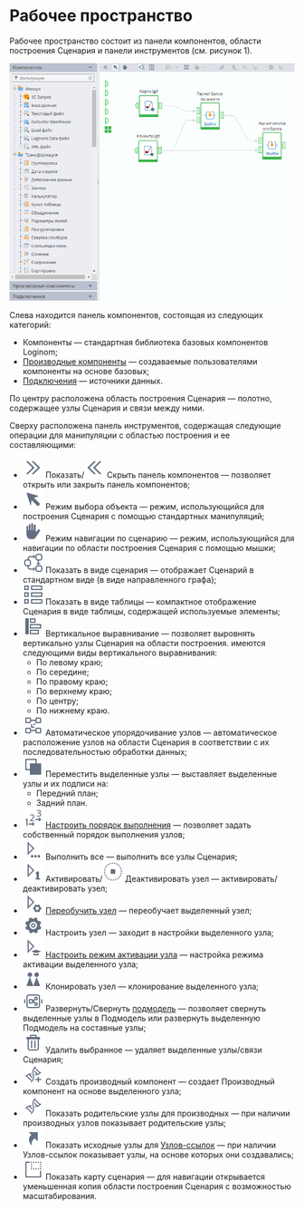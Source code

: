 # Рабочее пространство
Рабочее пространство состоит из панели компонентов, области построения Сценария и панели инструментов (см. рисунок 1).

![Рабочее пространство.](./workspace.png)

Cлева находится панель компонентов, состоящая из следующих категорий:

* Компоненты — стандартная библиотека базовых компонентов Loginom;
* [Производные компоненты](../scenario/derived-component.md) — создаваемые пользователями компоненты на основе базовых;
* [Подключения](../integration/connections/README.md) — источники данных.

По центру расположена область построения Сценария — полотно, содержащее узлы Сценария и связи между ними.  

Сверху расположена панель инструментов, содержащая следующие операции для манипуляции с областью построения и ее составляющими:
* ![](../images/icons/toolbar-controls/arrow-rr_default.svg) Показать/![](../images/icons/toolbar-controls/arrow-ll_default.svg) Скрыть панель компонентов — позволяет открыть или закрыть панель компонентов;
* ![](../images/icons/toolbar-controls_18x18/toolbar-controls_18x18_cursor_default.svg) Режим выбора объекта — режим, использующийся для построения Сценария с помощью стандартных манипуляций;
* ![](../images/icons/toolbar-controls_18x18/toolbar-controls_18x18_hand_default.svg) Режим навигации по сценарию — режим, использующийся для навигации по области построения Сценария с помощью мышки;
* ![](../images/icons/toolbar-controls_18x18/toolbar-controls_18x18_workflow_default.svg) Показать в виде сценария — отображает Сценарий  в стандартном виде (в виде направленного графа);
* ![](../images/icons/toolbar-controls/table_default.svg) Показать в виде таблицы — компактное отображение Сценария в виде таблицы, содержащей используемые элементы;
* ![](../images/icons/toolbar-controls_18x18/toolbar-controls_18x18_v-align-left_default.svg) Вертикальное выравнивание — позволяет выровнять вертикально узлы Сценария на области построения. имеются следующими виды вертикального выравнивания:
  * По левому краю;
  * По середине;
  * По правому краю;
  * По верхнему краю;
  * По центру;
  * По нижнему краю.
* ![](../images/icons/toolbar-controls_18x18/toolbar-controls_18x18_layout_default.svg) Автоматическое упорядочивание узлов — автоматическое расположение узлов на области Сценария в соответствии с их последовательностью обработки данных;
* ![](../images/icons/toolbar-controls_18x18/toolbar-controls_18x18_move-front_default.svg) Переместить выделенные узлы — выставляет выделенные узлы и их подписи на:
  * Передний план;
  * Задний план.
* ![](../images/icons/toolbar-controls/order_default.svg) [Настроить порядок выполнения](../scenario/run-order.md) — позволяет задать собственный порядок выполнения узлов;
* ![](../images/icons/toolbar-controls_18x18/toolbar-controls_18x18_run-all_default.svg) Выполнить все — выполнить все узлы Сценария;
* ![](../images/icons/toolbar-controls_18x18/toolbar-controls_18x18_run-current_default.svg) Активировать/![](../images/icons/toolbar-controls_18x18/toolbar-controls_18x18_stop_default.svg) Деактивировать узел — активировать/деактивировать узел;
* ![](../images/icons/toolbar-controls_18x18/toolbar-controls_18x18_retrain_default.svg) [Переобучить узел](../scenario/training-processors.md) — переобучает выделенный узел;
* ![](../images/icons/toolbar-controls/setup_default.svg) Настроить узел — заходит в настройки выделенного узла;
* ![](../images/icons/toolbar-controls_18x18/toolbar-controls_18x18_batch-mode_default.svg) [Настроить режим активации узла](../scenario/setting-batch-processing-mode.md) — настройка режима активации выделенного узла;
* ![](../images/icons/toolbar-controls/clone_default.svg) Клонировать узел — клонирование выделенного узла;
* ![](../images/icons/toolbar-controls_18x18/toolbar-controls_18x18_compose-generic-model_default.svg) Развернуть/Свернуть [подмодель](../processors/control/submodel.md) — позволяет свернуть выделенные узлы в Подмодель или развернуть выделенную Подмодель на составные узлы;
* ![](../images/icons/toolbar-controls/delete_default.svg) Удалить выбранное — удаляет выделенные узлы/связи Сценария;
* ![](../images/icons/toolbar-controls/derive-node_default.svg) Создать производный компонент — создает Производный компонент на основе выделенного узла;
* ![](../images/icons/toolbar-controls/show-derived-nodes_default.svg) Показать родительские узлы для производных — при наличии производных узлов показывает родительские узлы;
* ![](../images/icons/toolbar-controls_18x18/toolbar-controls_18x18_show-reference-links_default.svg) Показать исходные узлы для [Узлов-ссылок](../processors/control/unit-link.md) — при наличии Узлов-ссылок показывает узлы, на основе которых они создавались;
* ![](../images/icons/toolbar-controls_18x18/toolbar-controls_18x18_preview_default.svg) Показать карту сценария — для навигации открывается уменьшенная копия области построения Сценария с возможностью масштабирования.